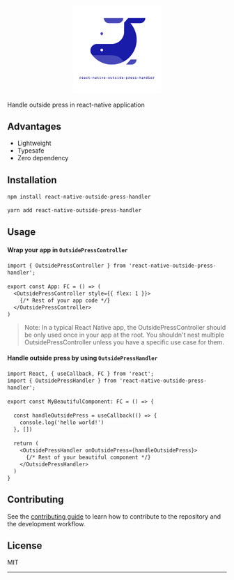 <p align="center">
<img src="./logo.png" alt='logo' width='40%'>
</p>

Handle outside press in react-native application

## Advantages

- Lightweight
- Typesafe
- Zero dependency

## Installation

```sh
npm install react-native-outside-press-handler
```
```sh
yarn add react-native-outside-press-handler
```


## Usage

#### Wrap your app in `OutsidePressController`

```tsx
import { OutsidePressController } from 'react-native-outside-press-handler';

export const App: FC = () => (
  <OutsidePressController style={{ flex: 1 }}>
    {/* Rest of your app code */}
  </OutsidePressController>
)
```

> Note: In a typical React Native app, the OutsidePressController should be only used once in your app at the root. You shouldn't nest multiple OutsidePressController unless you have a specific use case for them.

#### Handle outside press by using `OutsidePressHandler`

```tsx
import React, { useCallback, FC } from 'react';
import { OutsidePressHandler } from 'react-native-outside-press-handler';

export const MyBeautifulComponent: FC = () => {

  const handleOutsidePress = useCallback(() => {
    console.log('hello world!')
  }, [])

  return (
    <OutsidePressHandler onOutsidePress={handleOutsidePress}>
      {/* Rest of your beautiful component */}
    </OutsidePressHandler>
  )
}
```


## Contributing

See the [contributing guide](CONTRIBUTING.md) to learn how to contribute to the repository and the development workflow.


## License

MIT

---
